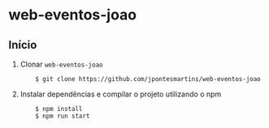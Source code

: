 # web-eventos-joao

## Início

1. Clonar `web-eventos-joao`

    ```
        $ git clone https://github.com/jpontesmartins/web-eventos-joao
    ```


2. Instalar dependências e compilar o projeto utilizando o npm

    ```
        $ npm install
        $ npm run start
    ```
